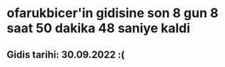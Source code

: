 # ofarukbicer'in gidisine son 8 gun 8 saat 50 dakika 48 saniye kaldi

## Gidis tarihi: 30.09.2022 :(